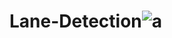 # Lane-Detection![a](https://github.com/user-attachments/assets/783921b0-bb29-4ab9-9b08-59723f3050be)
